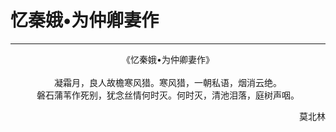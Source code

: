 # 忆秦娥•为仲卿妻作
***
<center>
《忆秦娥•为仲卿妻作》<br> 
<br>
凝霜月，良人故檐寒风猎。寒风猎，一朝私语，烟消云绝。<br>
磐石蒲苇作死别，犹念丝情何时灭。何时灭，清池泪落，庭树声咽。
</center>


<p align="right">莫北林</p>
